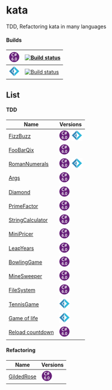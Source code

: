 # kata
TDD, Refactoring kata in many languages

#### Builds


| ![](cs6.png) | [![Build status](https://ci.appveyor.com/api/projects/status/owl5fe1pfagu1rf5?svg=true)](https://ci.appveyor.com/project/evilz/kata)|
|-----|-----|
| ![](fsharp.png) |  [![Build status](https://ci.appveyor.com/api/projects/status/ev8vap58rhe636ig?svg=true)](https://ci.appveyor.com/project/evilz/kata-vgf59) |

## List

#### TDD

| Name | Versions |
|--------|--------|
| [FizzBuzz](https://github.com/evilz/kata/tree/master/Src/TDD-Kata/FizzBuzz) | ![](cs6.png)  ![](fsharp.png)     |
| [FooBarQix](https://github.com/evilz/kata/tree/master/Src/TDD-Kata/FooBarQix) | ![](cs6.png) |
| [RomanNumerals](https://github.com/evilz/kata/tree/master/Src/TDD-Kata/RomanNumerals) | ![](cs6.png)  ![](fsharp.png) |
| [Args](https://github.com/evilz/kata/tree/master/Src/TDD-Kata/Args) | ![](cs6.png) |
| [Diamond](https://github.com/evilz/kata/tree/master/Src/TDD-Kata/Diamond) | ![](cs6.png) |
| [PrimeFactor](https://github.com/evilz/kata/tree/master/Src/TDD-Kata/PrimeFactor) | ![](cs6.png) |
| [StringCalculator](https://github.com/evilz/kata/tree/master/Src/TDD-Kata/StringCalculator) | ![](cs6.png) |
| [MiniPricer](https://github.com/evilz/kata/tree/master/Src/TDD-Kata/MiniPricer) | ![](cs6.png) |
| [LeapYears](https://github.com/evilz/kata/tree/master/Src/TDD-Kata/LeapYears) | ![](cs6.png) |
| [BowlingGame](https://github.com/evilz/kata/tree/master/Src/TDD-Kata/BowlingGame) | ![](cs6.png) |
| [MineSweeper](https://github.com/evilz/kata/tree/master/Src/TDD-Kata/Minesweeper) | ![](cs6.png) |
| [FileSystem](https://github.com/evilz/kata/tree/master/Src/TDD-Kata/FileSystem) | ![](cs6.png) |
| [TennisGame](https://github.com/evilz/kata/tree/master/Src/TDD-Kata/TennisGame) | ![](fsharp.png) |
| [Game of life](https://github.com/evilz/kata/tree/master/Src/TDD-Kata/GameOfLife/GameOfLife-csharp) | ![](fsharp.png) |
| [Reload countdown](https://github.com/evilz/kata/tree/master/Src/TDD-Kata/ReloadCountdown/ReloadCountdown-csharp) | ![](cs6.png) |


#### Refactoring

| Name | Versions |
|--------|--------|
| [GildedRose](https://github.com/evilz/kata/tree/master/Src/Refactoring-Kata/GildedRose) | ![](cs6.png)   |


